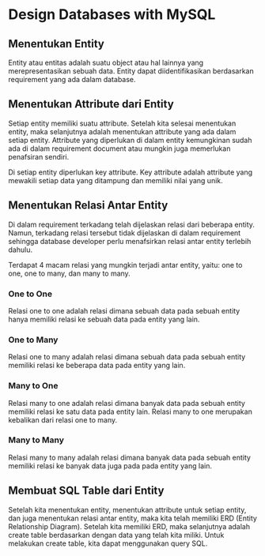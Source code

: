 # Design Databases with MySQL

## Menentukan Entity
Entity atau entitas adalah suatu object atau hal lainnya yang merepresentasikan sebuah data. Entity dapat diidentifikasikan berdasarkan requirement yang ada dalam database.

## Menentukan Attribute dari Entity
Setiap entity memiliki suatu attribute. Setelah kita selesai menentukan entity, maka selanjutnya adalah menentukan attribute yang ada dalam setiap entity. Attribute yang diperlukan di dalam entity kemungkinan sudah ada di dalam requirement document atau mungkin juga memerlukan penafsiran sendiri.

Di setiap entity diperlukan key attribute. Key attribute adalah attribute yang mewakili setiap data yang ditampung dan memiliki nilai yang unik.

## Menentukan Relasi Antar Entity
Di dalam requirement terkadang telah dijelaskan relasi dari beberapa entity. Namun, terkadang relasi tersebut tidak dijelaskan di dalam requirement sehingga database developer perlu menafsirkan relasi antar entity terlebih dahulu. 

Terdapat 4 macam relasi yang mungkin terjadi antar entity, yaitu: one to one, one to many, dan many to many.

### One to One
Relasi one to one adalah relasi dimana sebuah data pada sebuah entity hanya memiliki relasi ke sebuah data pada entity yang lain.

### One to Many
Relasi one to many adalah relasi dimana sebuah data pada sebuah entity memiliki relasi ke beberapa data pada entity yang lain.

### Many to One
Relasi many to one adalah relasi dimana banyak data pada sebuah entity memiliki relasi ke satu data pada entity lain. Relasi many to one merupakan kebalikan dari relasi one to many.

### Many to Many
Relasi many to many adalah relasi dimana banyak data pada sebuah entity memiliki relasi ke banyak data juga pada pada entity yang lain.

## Membuat SQL Table dari Entity
Setelah kita menentukan entity, menentukan attribute untuk setiap entity, dan juga menentukan relasi antar entity, maka kita telah memiliki ERD (Entity Relationship Diagram). Setelah kita memiliki ERD, maka selanjutnya adalah create table berdasarkan dengan data yang telah kita miliki. Untuk melakukan create table, kita dapat menggunakan query SQL.
